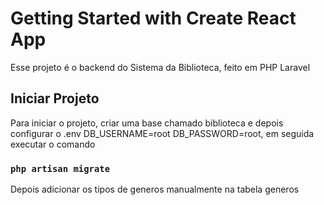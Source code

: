 # Getting Started with Create React App

Esse projeto é o backend do Sistema da Biblioteca, feito em PHP Laravel

## Iniciar Projeto

Para iniciar o projeto, criar uma base chamado biblioteca e depois configurar o .env DB_USERNAME=root DB_PASSWORD=root, em seguida executar o comando

### `php artisan migrate`

Depois adicionar os tipos de generos manualmente na tabela generos